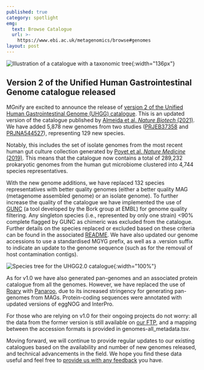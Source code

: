 ```yaml
---
published: true
category: spotlight
emg:
  text: Browse Catalogue
  url: >-
    https://www.ebi.ac.uk/metagenomics/browse#genomes
layout: post
---
```

![Illustration of a catalogue with a taxonomic tree]({{site.baseurl}}/assets/media/images/posts/human-gut-v2-0/species_catalogue.png){:width="136px"} 
## Version 2 of the Unified Human Gastrointestinal Genome catalogue released
MGnify are excited to announce the release of [version 2 of the Unified Human Gastrointestinal Genome (UHGG) catalogue](https://www.ebi.ac.uk/metagenomics/genome-catalogues/human-gut-v2-0). This is an updated version of the catalogue published by [Almeida et al. _Nature Biotech_ (2021)](https://www.nature.com/articles/s41587-020-0603-3). We have added 5,878 new genomes from two studies ([PRJEB37358](https://www.ebi.ac.uk/ena/browser/view/PRJEB37358) and [PRJNA544527](https://www.ebi.ac.uk/ena/browser/view/PRJNA544527)), representing 129 new species. 

Notably, this includes the set of isolate genomes from the most recent human gut culture collection generated by [Poyet et al. _Nature Medicine_ (2019)](https://www.nature.com/articles/s41591-019-0559-3). This means that the catalogue now contains a total of 289,232 prokaryotic genomes from the human gut microbiome clustered into 4,744 species representatives. 

With the new genome additions, we have replaced 132 species representatives with better quality genomes (either a better quality MAG (metagenome assembled genome) or an isolate genome). To further increase the quality of the catalogue we have implemented the use of [GUNC](https://genomebiology.biomedcentral.com/articles/10.1186/s13059-021-02393-0) (a tool developed by the Bork group at EMBL) for genome quality filtering. Any singleton species (i.e., represented by only one strain) <90% complete flagged by GUNC as chimeric was excluded from the catalogue. Further details on the species replaced or excluded based on these criteria can be found in the associated [README](http://ftp.ebi.ac.uk/pub/databases/metagenomics/mgnify_genomes/human-gut/v2.0/README_v2.0.txt). We have also updated our genome accessions to use a standardised MGYG prefix, as well as a .version suffix to indicate an update to the genome sequence (such as for the removal of host contamination contigs).

![Species tree for the UHGG2.0 catalogue]({{site.baseurl}}/assets/media/images/posts/human-gut-v2-0/tree.png){:width="100%"} 

As for v1.0 we have also generated pan-genomes and an associated protein catalogue from all the genomes. However, we have replaced the use of [Roary](https://academic.oup.com/bioinformatics/article/31/22/3691/240757) with [Panaroo](https://genomebiology.biomedcentral.com/articles/10.1186/s13059-020-02090-4), due to its increased stringency for generating pan-genomes from MAGs. Protein-coding sequences were annotated with updated versions of eggNOG and InterPro.

For those who are relying on v1.0 for their ongoing projects do not worry: all the data from the former version is still available on [our FTP](http://ftp.ebi.ac.uk/pub/databases/metagenomics/mgnify_genomes/human-gut/v1.0/), and a mapping between the accession formats is provided in genomes-all_metadata.tsv.

Moving forward, we will continue to provide regular updates to our existing catalogues based on the availability and number of new genomes released, and technical advancements in the field. We hope you find these data useful and feel free to [provide us with any feedback](https://www.ebi.ac.uk/support/metagenomics) you have.

